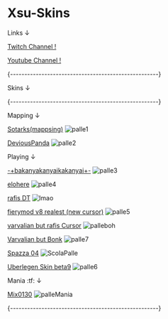 # Xsu-Skins
Links ↓

[Twitch Channel !](https://www.twitch.tv/massimoti)

[Youtube Channel !](https://www.youtube.com/channel/UCdbfYUV6iCBCeamL5aodGAg)

{----------------------------------------------------}


Skins ↓ 

{----------------------------------------------------}

Mapping ↓ 

[Sotarks(mappsing)](https://www.mediafire.com/file/wv1kafgghau8x2g/-_%2523Sokrates%2528mapping%2529%257Bv1.0%257D%253B.osk/file)
![palle1](https://osu.ppy.sh/ss/17657665/6eab)

[DeviousPanda](https://www.mediafire.com/file/vfbjzi9b43v40cf/SPUTNIX-NM+v1.1.osk/file)
![palle2](https://osu.ppy.sh/ss/17657675/bcda)

Playing ↓ 

[-+bakanyakanyaikakanyai+-](https://www.mediafire.com/file/5rhnqv29y2uf1g2/-+bakanyakanyaikakanyai+-.osk/file)
![palle3](https://skins.osuck.net/uploads/posts/2019-03/1553934598_screenshot3492.jpg)

[elohere](https://www.mediafire.com/file/y9cuesueesr29e2/Prawilosc_vJP_without_followpoints.osk/file)
![palle4](https://osu.ppy.sh/ss/17657713/8a2a)

[rafis DT](https://drive.google.com/uc?export=download&id=1hHzgI3DfKLLg6VxKYDPT3kYqXERDM96o)
![lmao](https://camo.githubusercontent.com/2aef5c6d88a817a6adfbb75eaa4caba3b8e9a449c3bcb19bbf217ba260c51366/68747470733a2f2f692e696d6775722e636f6d2f59554c697476782e706e67)

[fierymod v8 realest (new cursor)](https://www.mediafire.com/file/0xtsgnejf0ehqup/fierymod_v8_realest_ver.osk/file)
![palle5](https://osu.ppy.sh/ss/17657721/ab33)

[varvalian but rafis Cursor](https://www.mediafire.com/file/93ked7qehij9orv/Aristia%2528Edit%2529.osk)
![palleboh](https://osu.ppy.sh/ss/17680215/edc1)

[Varvalian but Bonk](https://www.mediafire.com/file/es4ikmg7i80qgt1/Aristia(Edit).osk)
![palle7](https://osu.ppy.sh/ss/17657728/5e9a)

[Spazza 04](https://www.mediafire.com/file/pavzhybipphlf5k/Spazza17+WIP+04.osk/file)
![ScolaPalle](https://user-images.githubusercontent.com/71230537/147349671-e60de7c4-da29-41e8-a665-cf90a61b3147.jpg)

[Uberlegen Skin beta9](https://www.mediafire.com/file/ozfeopn89x7czpm/-_ciao_dt%2521_Scolabingus.osk/file)
![palle6](https://osu.ppy.sh/ss/17657725/6455)

Mania :tf: ↓ 

[Mix0130](https://drive.google.com/u/0/uc?id=1X-DmH0lmcnFLAtkZMG5_pd_-OifD68k9&export=download)
![palleMania](https://osu.ppy.sh/ss/17657732/055c)

{----------------------------------------------------}



